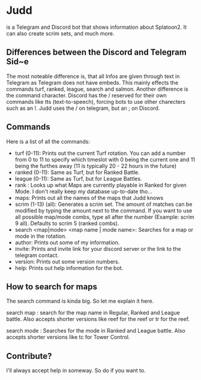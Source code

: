 # Judd
is a Telegram and Discord bot that shows information about Splatoon2. It can also create scrim sets, and much more.

## Differences between the Discord and Telegram Sid~e
The most noteable difference is, that all Infos are given through text in Telegram as Telegram does not have embeds. This mainly effects the commands turf, ranked, league, search and salmon. Another difference is the command character. Discord has the / reserved for their own commands like tts (text-to-speech), forcing bots to use other charecters such as an !. Judd uses the / on telegram, but an ; on Discord.

## Commands
Here is a list of all the commands:

- turf (0-11): Prints out the current Turf rotation. You can add a number from 0 to 11 to specify which timeslot with 0 being the current one and 11 being the furthes away (11 is typically 20 - 22 hours in the future)
- ranked (0-11): Same as Turf, but for Ranked Battle.
- league (0-11): Same as Turf, but for League Battles.
- rank <mode>: Looks up what Maps are currently playable in Ranked for given Mode. I don't really keep my database up-to-date tho...
- maps: Prints out all the names of the maps that Judd knows
- scrim (1-13) (all): Generates a scrim set. The amount of matches can be modified by typing the amount next to the command. If you want to use all possible map/mode combs, type all after the number (Example: scrim 9 all). Defaults to scrim 5 (ranked combs).
- search <map|mode> <map name | mode name>: Searches for a map or mode in the rotation.
- author: Prints out some of my information.
- invite: Prints and invite link for your discord server or the link to the telegram contact.
- version: Prints out some version numbers.
- help: Prints out help information for the bot.

## How to search for maps
The search command is kinda big. So let me explain it here.

search map <Map Name>: search for the map name in Regular, Ranked and League battle. Also accepts shorter versions like reef for the reef or tr for the reef.

search mode <Mode name>: Searches for the mode in Ranked and League battle. Also accepts shorter versions like tc for Tower Control.

## Contribute?
I'll always accept help in someway. So do if you want to.
